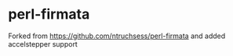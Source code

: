 # perl-firmata

Forked from https://github.com/ntruchsess/perl-firmata and added accelstepper support
